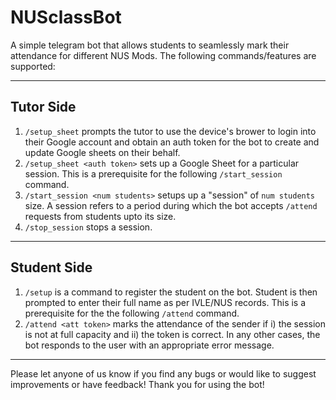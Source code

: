 # NUSclassBot

A simple telegram bot that allows students to seamlessly mark their attendance for different NUS Mods. The following commands/features are supported: 

---

## Tutor Side

1. `/setup_sheet` prompts the tutor to use the device's brower to login into their Google account and obtain an auth token for the bot to create and update Google sheets on their behalf. 
1. `/setup_sheet <auth token>` sets up a Google Sheet for a particular session. This is a prerequisite for the following `/start_session` command. 
1. `/start_session <num students>` setups up a "session" of `num students` size. A session refers to a period during which the bot accepts `/attend` requests from students upto its size. 
1. `/stop_session` stops a session. 

---

## Student Side 

1. `/setup` is a command to register the student on the bot. Student is then prompted to enter their full name as per IVLE/NUS records. This is a prerequisite for the the following `/attend` command. 
1. `/attend <att token>` marks the attendance of the sender if i) the session is not at full capacity and ii) the token is correct. In any other cases, the bot responds to the user with an appropriate error message. 

---

Please let anyone of us know if you find any bugs or would like to suggest improvements or have feedback! Thank you for using the bot!
